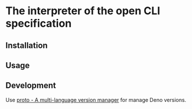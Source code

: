 # The interpreter of the open CLI specification

## Installation

## Usage

## Development

Use [proto - A multi-language version manager](https://moonrepo.dev/proto) for manage Deno versions.
